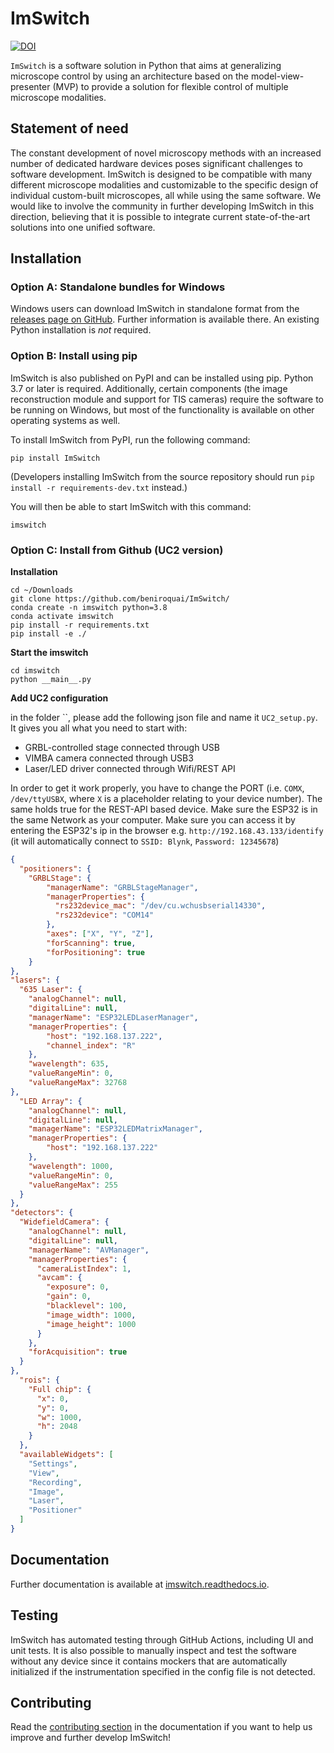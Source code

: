 # ImSwitch

[![DOI](https://joss.theoj.org/papers/10.21105/joss.03394/status.svg)](https://doi.org/10.21105/joss.03394)

``ImSwitch`` is a software solution in Python that aims at generalizing microscope control by using an architecture based on the model-view-presenter (MVP) to provide a solution for flexible control of multiple microscope modalities.

## Statement of need

The constant development of novel microscopy methods with an increased number of dedicated
hardware devices poses significant challenges to software development. 
ImSwitch is designed to be compatible with many different microscope modalities and customizable to the
specific design of individual custom-built microscopes, all while using the same software. We
would like to involve the community in further developing ImSwitch in this direction, believing
that it is possible to integrate current state-of-the-art solutions into one unified software.

## Installation

### Option A: Standalone bundles for Windows

Windows users can download ImSwitch in standalone format from the [releases page on GitHub](https://github.com/kasasxav/ImSwitch/releases). Further information is available there. An existing Python installation is *not* required.

### Option B: Install using pip

ImSwitch is also published on PyPI and can be installed using pip. Python 3.7 or later is required. Additionally, certain components (the image reconstruction module and support for TIS cameras) require the software to be running on Windows, but most of the functionality is available on other operating systems as well.

To install ImSwitch from PyPI, run the following command:

```
pip install ImSwitch
```

(Developers installing ImSwitch from the source repository should run `pip install -r requirements-dev.txt` instead.)

You will then be able to start ImSwitch with this command:

```
imswitch
```

### Option C: Install from Github (UC2 version) 

**Installation**
```
cd ~/Downloads
git clone https://github.com/beniroquai/ImSwitch/
conda create -n imswitch python=3.8
conda activate imswitch
pip install -r requirements.txt
pip install -e ./
```

**Start the imswitch**

```
cd imswitch
python __main__.py
```

**Add UC2 configuration**

in the folder ``, please add the following json file and name it `UC2_setup.py`. It gives you all what you need to start with:
* GRBL-controlled stage connected through USB 
* VIMBA camera connected through USB3 
* Laser/LED driver connected through Wifi/REST API

In order to get it work properly, you have to change the PORT (i.e. `COMX`, `/dev/ttyUSBX`, where `X` is a placeholder relating to your device number). The same holds true for the REST-API based device. Make sure the ESP32 is in the same Network as your computer. Make sure you can access it by entering the ESP32's ip in the browser e.g. `http://192.168.43.133/identify` (it will automatically connect to `SSID: Blynk`, `Password: 12345678`)

```json
{
  "positioners": {
    "GRBLStage": {
        "managerName": "GRBLStageManager",
        "managerProperties": {
          "rs232device_mac": "/dev/cu.wchusbserial14330",
          "rs232device": "COM14"
        },
        "axes": ["X", "Y", "Z"],
        "forScanning": true,
        "forPositioning": true
    }
},
"lasers": {
  "635 Laser": {
    "analogChannel": null,
    "digitalLine": null,
    "managerName": "ESP32LEDLaserManager",
    "managerProperties": {
        "host": "192.168.137.222",
        "channel_index": "R"
    },
    "wavelength": 635,
    "valueRangeMin": 0,
    "valueRangeMax": 32768
},
  "LED Array": {
    "analogChannel": null,
    "digitalLine": null,
    "managerName": "ESP32LEDMatrixManager",
    "managerProperties": {
        "host": "192.168.137.222"
    },
    "wavelength": 1000,
    "valueRangeMin": 0,
    "valueRangeMax": 255
  }
},
"detectors": {
  "WidefieldCamera": {
    "analogChannel": null,
    "digitalLine": null,
    "managerName": "AVManager",
    "managerProperties": {
      "cameraListIndex": 1,
      "avcam": {
        "exposure": 0,
        "gain": 0,
        "blacklevel": 100,
        "image_width": 1000,
        "image_height": 1000
      }
    },
    "forAcquisition": true
  }
},
  "rois": {
    "Full chip": {
      "x": 0,
      "y": 0,
      "w": 1000,
      "h": 2048
    }
  },
  "availableWidgets": [
    "Settings",
    "View",
    "Recording",
    "Image",
    "Laser",
    "Positioner"
  ]
}
```



## Documentation

Further documentation is available at [imswitch.readthedocs.io](https://imswitch.readthedocs.io).

## Testing

ImSwitch has automated testing through GitHub Actions, including UI and unit tests. It is also possible to manually inspect and test the software without any device since it contains mockers that are automatically initialized if the instrumentation specified in the config file is not detected.

## Contributing

Read the [contributing section](https://imswitch.readthedocs.io/en/latest/contributing.html) in the documentation if you want to help us improve and further develop ImSwitch!
